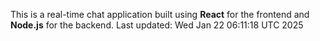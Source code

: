 This is a real-time chat application built using **React** for the frontend and **Node.js** for the backend.
Last updated: Wed Jan 22 06:11:18 UTC 2025
